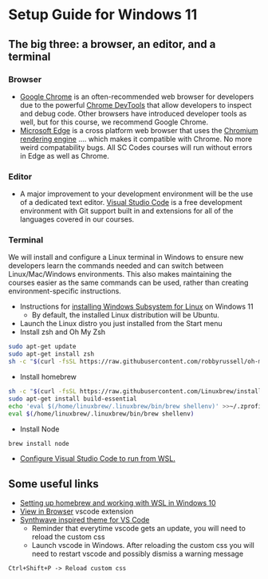 # Setup Guide for Windows 11
## The big three: a browser, an editor, and a terminal
### Browser
* [Google Chrome](https://www.google.com/chrome/) is an often-recommended web browser for developers due to the powerful [Chrome DevTools](https://developers.google.com/web/tools/chrome-devtools/) that allow developers to inspect and debug code. Other browsers have introduced developer tools as well, but for this course, we recommend Google Chrome.
* [Microsoft Edge](https://www.microsoft.com/en-us/edge) is a cross platform web browser that uses the [Chromium rendering engine](https://github.com/MicrosoftEdge/MSEdge) .... which makes it compatible with Chrome. No more weird compatability bugs. All SC Codes courses will run without errors in Edge as well as Chrome.
### Editor
* A major improvement to your development environment will be the use of a dedicated text editor. [Visual Studio Code](https://code.visualstudio.com/) is a free development environment with Git support built in and extensions for all of the languages covered in our courses.
### Terminal
We will install and configure a Linux terminal in Windows to ensure new developers learn the commands needed and can switch between Linux/Mac/Windows environments. This also makes maintaining the courses easier as the same commands can be used, rather than creating environment-specific instructions.
* Instructions for [installing Windows Subsystem for Linux](https://docs.microsoft.com/en-us/windows/wsl/install) on Windows 11
  * By default, the installed Linux distribution will be Ubuntu.
* Launch the Linux distro you just installed from the Start menu
* Install zsh and Oh My Zsh

```bash
sudo apt-get update
sudo apt-get install zsh
sh -c "$(curl -fsSL https://raw.githubusercontent.com/robbyrussell/oh-my-zsh/master/tools/install.sh)"
```
* Install homebrew

```bash
sh -c "$(curl -fsSL https://raw.githubusercontent.com/Linuxbrew/install/master/install.sh)"
sudo apt-get install build-essential
echo 'eval $(/home/linuxbrew/.linuxbrew/bin/brew shellenv)' >>~/.zprofile
eval $(/home/linuxbrew/.linuxbrew/bin/brew shellenv)
```
* Install Node
```bash
brew install node
```

* [Configure Visual Studio Code to run from WSL.](https://code.visualstudio.com/docs/remote/wsl)

## Some useful links
* [Setting up homebrew and working with WSL in Windows 10](https://medium.com/@edwardbaeg9/using-homebrew-on-windows-10-with-windows-subsystem-for-linux-wsl-c7f1792f88b3)
* [View in Browser](https://marketplace.visualstudio.com/items?itemName=peakchen90.open-html-in-browser) vscode extension
* [Synthwave inspired theme for VS Code](https://marketplace.visualstudio.com/items?itemName=webrender.synthwave-x-fluoromachine)
   * Reminder that everytime vscode gets an update, you will need to reload the custom css
   * Launch vscode in Windows. After reloading the custom css you will need to restart vscode and possibly dismiss a warning message 
```
Ctrl+Shift+P -> Reload custom css
